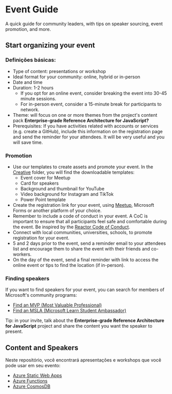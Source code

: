 # Event Guide

A quick guide for community leaders, with tips on speaker sourcing, event promotion, and more.

## Start organizing your event

### Definições básicas:
- Type of content: presentations or workshop
- Ideal format for your community: online, hybrid or in-person
- Date and time
- Duration: 1-2 hours
     - If you opt for an online event, consider breaking the event into 30-45 minute sessions.
     - For in-person event, consider a 15-minute break for participants to network.
- Theme: will focus on one or more themes from the project's content pack **Enterprise-grade Reference Architecture for JavaScript?**
- Prerequisites: If you have activities related with accounts or services (e.g. create a GitHub), include this information on the registration page and send the reminder for your attendees. It will be very useful and you will save time.

### Promotion
- Use our templates to create assets and promote your event. In the [Creative](/Creative) folder, you will find the downloadable templates:
     - Event cover for Meetup
     - Card for speakers
     - Background and thumbnail for YouTube
     - Video background for Instagram and TikTok
     - Power Point template
- Create the registration link for your event, using [Meetup](https://www.meetup.com/pt-BR/), Microsoft Forms or another platform of your choice.
- Remember to include a code of conduct in your event. A CoC is important to ensure that all participants feel safe and comfortable during the event. Be inspired by the [Reactor Code of Conduct](https://developer.microsoft.com/en-us/reactor/CodeOfConduct/).
- Connect with local communities, universities, schools, to promote registration for your event.
- 5 and 2 days prior to the event, send a reminder email to your attendees list and encourage them to share the event with their friends and co-workers.
- On the day of the event, send a final reminder with link to access the online event or tips to find the location (if in-person).

### Finding speakers
If you want to find speakers for your event, you can search for members of Microsoft's community programs:

- [Find an MVP (Most Valuable Professional)](https://mvp.microsoft.com/pt-br/MvpSearch)
- [Find an MSLA (Microsoft Learn Student Ambassador)](https://studentambassadors.microsoft.com/pt-BR/search?target=Profile)

Tip: in your invite, talk about the **Enterprise-grade Reference Architecture for JavaScript** project and share the content you want the speaker to present.

## Content and Speakers
Neste repositório, você encontrará apresentações e workshops que você pode usar em seu evento:
- [Azure Static Web Apps](/ASWA)
- [Azure Functions](/AzureFunctions)
- [Azure CosmosDB](/AzureCosmosDB)